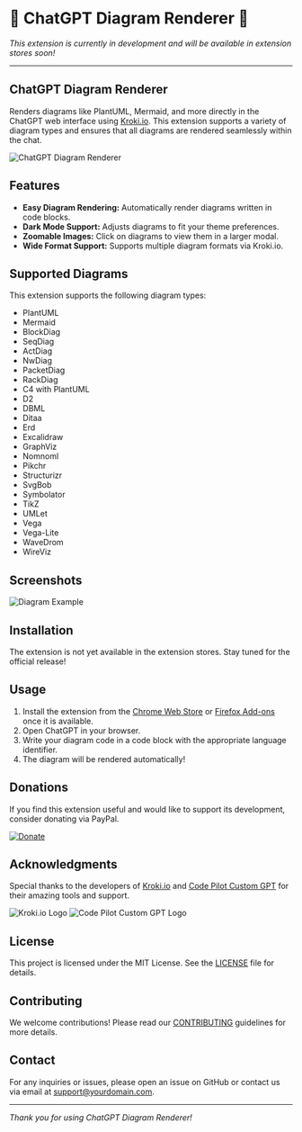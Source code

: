 # 🚧 ChatGPT Diagram Renderer 🚧

*This extension is currently in development and will be available in extension stores soon!*

---

## ChatGPT Diagram Renderer

Renders diagrams like PlantUML, Mermaid, and more directly in the ChatGPT web interface using [Kroki.io](https://kroki.io). This extension supports a variety of diagram types and ensures that all diagrams are rendered seamlessly within the chat.

![ChatGPT Diagram Renderer](https://your-image-url.com)  <!-- Placeholder for a screenshot of the extension in action -->

## Features

- **Easy Diagram Rendering:** Automatically render diagrams written in code blocks.
- **Dark Mode Support:** Adjusts diagrams to fit your theme preferences.
- **Zoomable Images:** Click on diagrams to view them in a larger modal.
- **Wide Format Support:** Supports multiple diagram formats via Kroki.io.
  
## Supported Diagrams

This extension supports the following diagram types:

- PlantUML
- Mermaid
- BlockDiag
- SeqDiag
- ActDiag
- NwDiag
- PacketDiag
- RackDiag
- C4 with PlantUML
- D2
- DBML
- Ditaa
- Erd
- Excalidraw
- GraphViz
- Nomnoml
- Pikchr
- Structurizr
- SvgBob
- Symbolator
- TikZ
- UMLet
- Vega
- Vega-Lite
- WaveDrom
- WireViz

## Screenshots

<!-- Add screenshots here -->
![Diagram Example](https://your-screenshot-url.com)

## Installation

The extension is not yet available in the extension stores. Stay tuned for the official release!

<!-- Add extension store badges when available -->
<!-- 
[![Chrome Web Store](https://developer.chrome.com/webstore/images/ChromeWebStore_Badge_v2_496x150.png)](https://chrome.google.com/webstore/detail/your-extension-id)
[![Firefox Add-ons](https://addons.mozilla.org/en-US/firefox/files/img/badges/get-the-addon.svg)](https://addons.mozilla.org/en-US/firefox/addon/your-extension-id)
-->

## Usage

1. Install the extension from the [Chrome Web Store](https://chrome.google.com/webstore/detail/your-extension-id) or [Firefox Add-ons](https://addons.mozilla.org/en-US/firefox/addon/your-extension-id) once it is available.
2. Open ChatGPT in your browser.
3. Write your diagram code in a code block with the appropriate language identifier.
4. The diagram will be rendered automatically!

## Donations

If you find this extension useful and would like to support its development, consider donating via PayPal.

[![Donate](https://www.paypalobjects.com/en_US/i/btn/btn_donateCC_LG.gif)](https://www.paypal.com/donate?hosted_button_id=YOUR_BUTTON_ID)

## Acknowledgments

Special thanks to the developers of [Kroki.io](https://kroki.io) and [Code Pilot Custom GPT](https://1lm.me/cc) for their amazing tools and support.

![Kroki.io Logo](https://kroki.io/logo.png)  <!-- Placeholder for Kroki.io logo -->
![Code Pilot Custom GPT Logo](https://1lm.me/cc.png)  <!-- Placeholder for Code Pilot Custom GPT logo -->

## License

This project is licensed under the MIT License. See the [LICENSE](LICENSE) file for details.

## Contributing

We welcome contributions! Please read our [CONTRIBUTING](CONTRIBUTING.md) guidelines for more details.

## Contact

For any inquiries or issues, please open an issue on GitHub or contact us via email at support@yourdomain.com.

---

*Thank you for using ChatGPT Diagram Renderer!*

